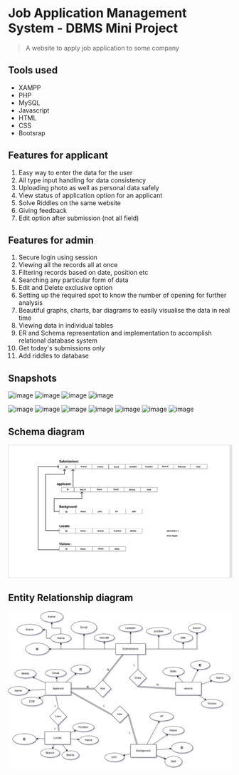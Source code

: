 # Job Application Management System - DBMS Mini Project
> A website to apply job application to some company

## Tools used
- XAMPP
- PHP
- MySQL
- Javascript
- HTML
- CSS
- Bootsrap

## Features for applicant
1. Easy way to enter the data for the user
2. All type input handling for data consistency
3. Uploading photo as well as personal data safely
4. View status of application option for an applicant 
5. Solve Riddles on the same website
6. Giving feedback
7. Edit option after submission (not all field)


## Features for admin
1. Secure login using session
2. Viewing all the records all at once
3. Filtering records based on date, position etc
4. Searching any particular form of data
5. Edit and Delete exclusive option
6. Setting up the required spot to know the number of opening for further analysis
7. Beautiful graphs, charts, bar diagrams to easily visualise the data in real time
8. Viewing data in individual tables
9. ER and Schema representation and implementation to accomplish relational database system
10. Get today's submissions only
11. Add riddles to database

## Snapshots
![image](https://github.com/vilasrhegde/Jobapp/assets/85540091/c42208aa-202e-440b-9c54-0d895da160ed)
![image](https://github.com/vilasrhegde/Jobapp/assets/85540091/ba03295b-c5d7-4b75-89ed-004435e049cd)
![image](https://github.com/vilasrhegde/Jobapp/assets/85540091/bfdcdc6e-e9cd-4cce-92ec-5c7c347ec8cd)
![image](https://github.com/vilasrhegde/Jobapp/assets/85540091/162a86d0-1016-4e81-9b09-1595e40d2d37)

![image](https://github.com/vilasrhegde/Jobapp/assets/85540091/052ac121-194f-4560-bad6-3c12d27b00df)
![image](https://github.com/vilasrhegde/Jobapp/assets/85540091/2e6b4ba7-5792-4243-9a72-54dd00764563)
![image](https://github.com/vilasrhegde/Jobapp/assets/85540091/d1633ac5-b426-4585-9379-3e7731650cd9)
![image](https://github.com/vilasrhegde/Jobapp/assets/85540091/7efc3933-f75e-4c04-acb6-60f8542e2880)
![image](https://github.com/vilasrhegde/Jobapp/assets/85540091/ba114a91-eb80-46d3-8bb5-4b01fce92e9f)
![image](https://github.com/vilasrhegde/Jobapp/assets/85540091/55fa6688-9492-4adb-9cd7-3c839bbdb5d8)
![image](https://github.com/vilasrhegde/Jobapp/assets/85540091/6f784ea5-9619-4215-8176-7b9960bde6b4)







## Schema diagram
![Schema](Schema.jpg)

## Entity Relationship diagram
![er](https://github.com/vilasrhegde/Jobapp/blob/ceea0565b90044f4c00c1f65abeb0d746171646e/ER%20Diagram%20DBMS.drawio%20(1).png)



